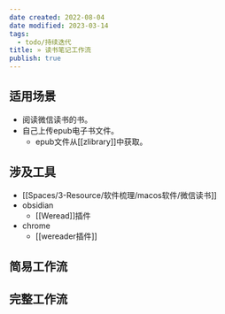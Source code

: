 ```yaml
---
date created: 2022-08-04
date modified: 2023-03-14
tags:
  - todo/持续迭代
title: » 读书笔记工作流
publish: true
---
```


## 适用场景

- 阅读微信读书的书。
- 自己上传epub电子书文件。
	- epub文件从[[zlibrary]]中获取。

## 涉及工具

- [[Spaces/3-Resource/软件梳理/macos软件/微信读书]]
- obsidian
	- [[Weread]]插件
- chrome
	- [[wereader插件]]

## 简易工作流

## 完整工作流